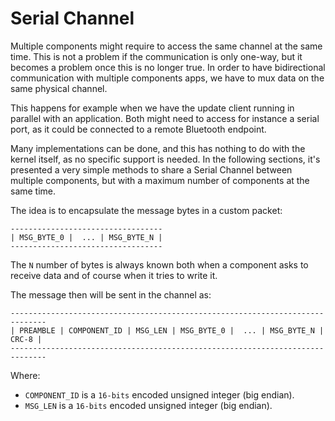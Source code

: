 # Serial Channel
Multiple components might require to access the same channel at the same time.
This is not a problem if the communication is only one-way, but it becomes a problem once this is no longer true.
In order to have bidirectional communication with multiple components apps, we have to mux data on the same physical channel.

This happens for example when we have the update client running in parallel with an application. Both might need to access for instance a serial port, as it could be connected to a remote Bluetooth endpoint.

Many implementations can be done, and this has nothing to do with the kernel itself, as no specific support is needed. In the following sections, it's presented a very simple methods to share a Serial Channel between multiple components, but with a maximum number of components at the same time.

The idea is to encapsulate the message bytes in a custom packet:

```
----------------------------------
| MSG_BYTE_0 |  ... | MSG_BYTE_N |
----------------------------------
```
The `N` number of bytes is always known both when a component asks to receive data and of course when it tries to write it.

The message then will be sent in the channel as:
```
------------------------------------------------------------------------------
| PREAMBLE | COMPONENT_ID | MSG_LEN | MSG_BYTE_0 |  ... | MSG_BYTE_N | CRC-8 |
------------------------------------------------------------------------------
```
Where:
- `COMPONENT_ID` is a `16-bits` encoded unsigned integer (big endian).
- `MSG_LEN` is a `16-bits` encoded unsigned integer (big endian).

